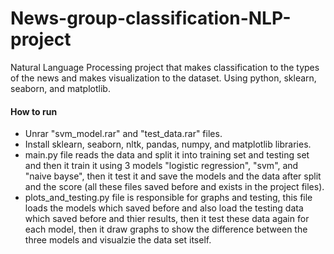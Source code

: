 # News-group-classification-NLP-project
Natural Language Processing project that makes classification to the types of the news and makes visualization to the dataset. Using python, sklearn, seaborn, and matplotlib.

#### How to run
* Unrar "svm_model.rar" and "test_data.rar" files.
* Install sklearn, seaborn, nltk, pandas, numpy, and matplotlib libraries.
* main.py file reads the data and split it into training set and testing set and then it train it using 3 models "logistic regression", "svm", and "naive bayse", then it test it and save the models and the data after split and the score (all these files saved before and exists in the project files).
* plots_and_testing.py file is responsible for graphs and testing, this file loads the models which saved before and also load the testing data which saved before and thier results, then it test these data again for each model, then it draw graphs to show the difference between the three models and visualzie the data set itself.
